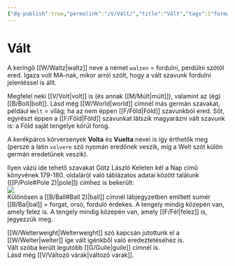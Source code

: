 ```yaml
---
{"dg-publish":true,"permalink":"/V/Vált/","title":"Vált","tags":["formatted🟢"],"created":"2023-10-10T10:44","updated":"2023-10-10T10:44"}
---
```



# Vált



A keringő [[W/Waltz\|waltz]] neve a német `walzen` = fordulni, perdülni szótól ered. Igaza volt MA-nak, mikor arról szólt, hogy a vált szavunk fordulni jelentéssel is állt.  

Megfelel neki [[V/Volt\|volt]] is (és annak [[M/Múlt\|múlt]]), valamint az (ég)[[B/Bolt\|bolt]]. Lásd még [[W/World\|world]] címnél más germán szavakat, például `Welt` = világ; ha az nem éppen [[F/Föld\|Föld]] szavunkból ered. Sőt, egyrészt éppen a [[F/Föld\|Föld]] szavunkat látszik magyarázni vált szavunk is: a Föld saját tengelye körül forog.  

A kerékpáros körversenyek **Volta** és **Vuelta** nevei is így érthetők meg (persze a latin `volvere` szó nyomán eredőnek veszik, míg a Welt szót külön germán eredetűnek veszik).  

Ilyen vázú ide tehető szavakat Götz László Keleten kél a Nap című könyvének 179-180. oldaláról való táblázatos adatai között találunk ([[P/Pole#Pole 2)\|pole]]) címhez is bekerült:  
![](/img/user/V/assets/Vált_image1.png)  
Különösen a [[B/Ball#Ball 2)\|ball]] címnél lábjegyzetben említett sumér [[B/Bal\|bal]] = forgat, orsó, forduló érdekes. A tengely mindig közepén van, amely felez is. A tengely mindig közepén van, amely [[F/Fél\|felez]] is, jegyezzük meg.  

[[W/Welterweight\|Welterweight]] szó kapcsán jutottunk el a [[W/Welter\|welter]] ige vált igénkből való eredeztetéséhez is.  
Vált szóba került legutóbb [[G/Guile\|guile]] címnél is.  
Lásd még [[V/Változó várak\|változó várak]].  
